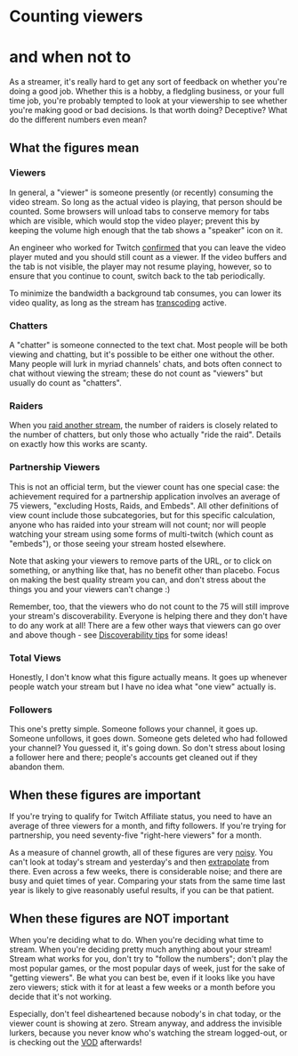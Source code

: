 # Counting viewers
# and when not to

As a streamer, it's really hard to get any sort of feedback on whether you're
doing a good job. Whether this is a hobby, a fledgling business, or your full
time job, you're probably tempted to look at your viewership to see whether
you're making good or bad decisions. Is that worth doing? Deceptive? What do
the different numbers even mean?

## What the figures mean

### Viewers

In general, a "viewer" is someone presently (or recently) consuming the video
stream. So long as the actual video is playing, that person should be counted.
Some browsers will unload tabs to conserve memory for tabs which are visible,
which would stop the video player; prevent this by keeping the volume high
enough that the tab shows a "speaker" icon on it.

An engineer who worked for Twitch [confirmed](https://twitter.com/Fugiman/status/1401052105989771267)
that you can leave the video player muted and you should still count as a
viewer. If the video buffers and the tab is not visible, the player may not
resume playing, however, so to ensure that you continue to count, switch back
to the tab periodically.

To minimize the bandwidth a background tab consumes, you can lower its video
quality, as long as the stream has [transcoding](Glossary#transcoding) active.

### Chatters

A "chatter" is someone connected to the text chat. Most people will be both
viewing and chatting, but it's possible to be either one without the other.
Many people will lurk in myriad channels' chats, and bots often connect to
chat without viewing the stream; these do not count as "viewers" but usually
do count as "chatters".

### Raiders

When you [raid another stream](RaidingOnTwitch), the number of raiders is
closely related to the number of chatters, but only those who actually "ride
the raid". Details on exactly how this works are scanty.

### Partnership Viewers

This is not an official term, but the viewer count has one special case: the
achievement required for a partnership application involves an average of 75
viewers, "excluding Hosts, Raids, and Embeds". All other definitions of view
count include those subcategories, but for this specific calculation, anyone
who has raided into your stream will not count; nor will people watching
your stream using some forms of multi-twitch (which count as "embeds"), or
those seeing your stream hosted elsewhere.

Note that asking your viewers to remove parts of the URL, or to click on
something, or anything like that, has no benefit other than placebo. Focus
on making the best quality stream you can, and don't stress about the things
you and your viewers can't change :)

Remember, too, that the viewers who do not count to the 75 will still improve
your stream's discoverability. Everyone is helping there and they don't have
to do any work at all! There are a few other ways that viewers can go over
and above though - see [Discoverability tips](Discoverability) for some ideas!

### Total Views

Honestly, I don't know what this figure actually means. It goes up whenever
people watch your stream but I have no idea what "one view" actually is.

### Followers

This one's pretty simple. Someone follows your channel, it goes up. Someone
unfollows, it goes down. Someone gets deleted who had followed your channel?
You guessed it, it's going down. So don't stress about losing a follower here
and there; people's accounts get cleaned out if they abandon them.

## When these figures are important

If you're trying to qualify for Twitch Affiliate status, you need to have an
average of three viewers for a month, and fifty followers. If you're trying for
partnership, you need seventy-five "right-here viewers" for a month.

As a measure of channel growth, all of these figures are very [noisy](Glossary#noise).
You can't look at today's stream and yesterday's and then [extrapolate](https://xkcd.com/605/)
from there. Even across a few weeks, there is considerable noise; and there are
busy and quiet times of year. Comparing your stats from the same time last year
is likely to give reasonably useful results, if you can be that patient.

## When these figures are NOT important

When you're deciding what to do. When you're deciding what time to stream. When
you're deciding pretty much anything about your stream! Stream what works for
you, don't try to "follow the numbers"; don't play the most popular games, or
the most popular days of week, just for the sake of "getting viewers". Be what
you can best be, even if it looks like you have zero viewers; stick with it
for at least a few weeks or a month before you decide that it's not working.

Especially, don't feel disheartened because nobody's in chat today, or the
viewer count is showing at zero. Stream anyway, and address the invisible
lurkers, because you never know who's watching the stream logged-out, or is
checking out the [VOD](Glossary#vod) afterwards!
